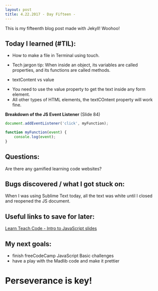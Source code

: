 ```yaml
---
layout: post
title: 4.22.2017 - Day Fifteen - 
---
```


This is my fifteenth blog post made with Jekyll! Woohoo! 

## Today I learned (#TIL):   

- How to make a file in Terminal using touch.

- Tech jargon tip:  When inside an object, its variables are called properties, and its functions are called methods.

- textContent vs value
* You need to use the value property to get the text inside any form element.
* All other types of HTML elements, the textCOntent property will work fine.

**Breakdown of the JS Event Listener**  (Slide 84)
```javascript
document.addEventListener('click', myFunction);

function myFunction(event) {
    console.log(event);
}
```


## Questions:

Are there any gamified learning code websites?


## Bugs discovered / what I got stuck on:

When I was using Sublime Text today, all the text was white until I closed and reopened the JS document. 

## Useful links to save for later:

[Learn Teach Code - Intro to JavaScript slides](http://learnteachcode.org/javascript-intro/#/)

## My next goals:

- finish freeCodeCamp JavaScript Basic challenges
- have a play with the Madlib code and make it prettier


# Perseverance is key!








